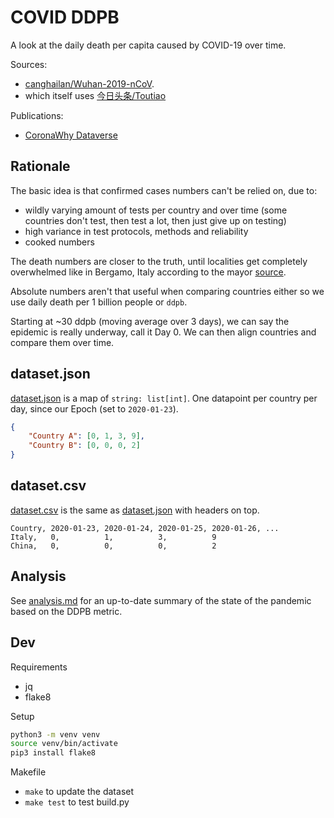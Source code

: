 # COVID DDPB

A look at the daily death per capita caused by COVID-19 over time.

Sources:

- [canghailan/Wuhan-2019-nCoV](https://github.com/canghailan/Wuhan-2019-nCoV).
- which itself uses [今日头条/Toutiao](https://i.snssdk.com/forum/home/v1/info/?forum_id=1656784762444839)

Publications:

- [CoronaWhy Dataverse](http://datasets.coronawhy.org/dataset.xhtml?persistentId=doi:10.5072/FK2/RNGBW9)

## Rationale

The basic idea is that confirmed cases numbers can't be relied on, due to:

- wildly varying amount of tests per country and over time (some countries don't test, then test a lot, then just give up on testing)
- high variance in test protocols, methods and reliability
- cooked numbers

The death numbers are closer to the truth, until localities get completely overwhelmed like in Bergamo, Italy according to the mayor [source](https://www.agi.it/cronaca/news/2020-03-18/coronavirus-quanti-morti-davvero-bergamo-7648225/).

Absolute numbers aren't that useful when comparing countries either so we use daily death per 1 billion people or `ddpb`.

Starting at ~30 ddpb (moving average over 3 days), we can say the epidemic is really underway, call it Day 0. We can then align countries and compare them over time.

## dataset.json

[dataset.json](dataset.json) is a map of `string: list[int]`. One datapoint per country per day, since our Epoch (set to `2020-01-23`).

```json
{
    "Country A": [0, 1, 3, 9],
    "Country B": [0, 0, 0, 2]
}
```

## dataset.csv

[dataset.csv](dataset.csv) is the same as [dataset.json](dataset.json) with headers on top.

```csv
Country, 2020-01-23, 2020-01-24, 2020-01-25, 2020-01-26, ...
Italy,   0,          1,          3,          9
China,   0,          0,          0,          2
```

## Analysis

See [analysis.md](analysis.md) for an up-to-date summary of the state of the pandemic based on the DDPB metric.

## Dev

Requirements

- jq
- flake8

Setup

```bash
python3 -m venv venv
source venv/bin/activate
pip3 install flake8
```

Makefile

- `make` to update the dataset
- `make test` to test build.py
